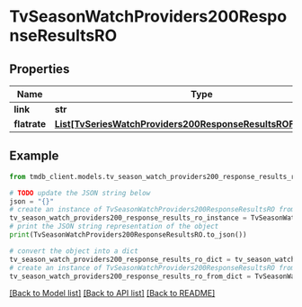 # TvSeasonWatchProviders200ResponseResultsRO


## Properties

Name | Type | Description | Notes
------------ | ------------- | ------------- | -------------
**link** | **str** |  | [optional] 
**flatrate** | [**List[TvSeriesWatchProviders200ResponseResultsROFlatrateInner]**](TvSeriesWatchProviders200ResponseResultsROFlatrateInner.md) |  | [optional] 

## Example

```python
from tmdb_client.models.tv_season_watch_providers200_response_results_ro import TvSeasonWatchProviders200ResponseResultsRO

# TODO update the JSON string below
json = "{}"
# create an instance of TvSeasonWatchProviders200ResponseResultsRO from a JSON string
tv_season_watch_providers200_response_results_ro_instance = TvSeasonWatchProviders200ResponseResultsRO.from_json(json)
# print the JSON string representation of the object
print(TvSeasonWatchProviders200ResponseResultsRO.to_json())

# convert the object into a dict
tv_season_watch_providers200_response_results_ro_dict = tv_season_watch_providers200_response_results_ro_instance.to_dict()
# create an instance of TvSeasonWatchProviders200ResponseResultsRO from a dict
tv_season_watch_providers200_response_results_ro_from_dict = TvSeasonWatchProviders200ResponseResultsRO.from_dict(tv_season_watch_providers200_response_results_ro_dict)
```
[[Back to Model list]](../README.md#documentation-for-models) [[Back to API list]](../README.md#documentation-for-api-endpoints) [[Back to README]](../README.md)


